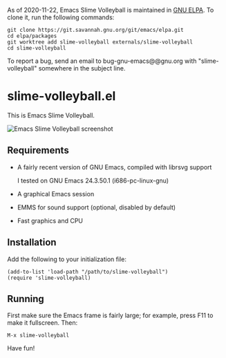 As of 2020-11-22, Emacs Slime Volleyball is maintained in
[GNU ELPA](https://elpa.gnu.org/).  To clone it, run the following commands:

    git clone https://git.savannah.gnu.org/git/emacs/elpa.git
    cd elpa/packages
    git worktree add slime-volleyball externals/slime-volleyball
    cd slime-volleyball

To report a bug, send an email to bug-gnu-emacs@@gnu.org with
"slime-volleyball" somewhere in the subject line.

slime-volleyball.el
===================

This is Emacs Slime Volleyball.

![Emacs Slime Volleyball screenshot](emacs-slime-volleyball.png?raw=true)

Requirements
------------

* A fairly recent version of GNU Emacs, compiled with librsvg support

  I tested on GNU Emacs 24.3.50.1 (i686-pc-linux-gnu)

* A graphical Emacs session

* EMMS for sound support (optional, disabled by default)

* Fast graphics and CPU

Installation
------------

Add the following to your initialization file:

    (add-to-list 'load-path "/path/to/slime-volleyball")
    (require 'slime-volleyball)

Running
-------

First make sure the Emacs frame is fairly large; for example, press F11 to make
it fullscreen.  Then:

    M-x slime-volleyball

Have fun!
